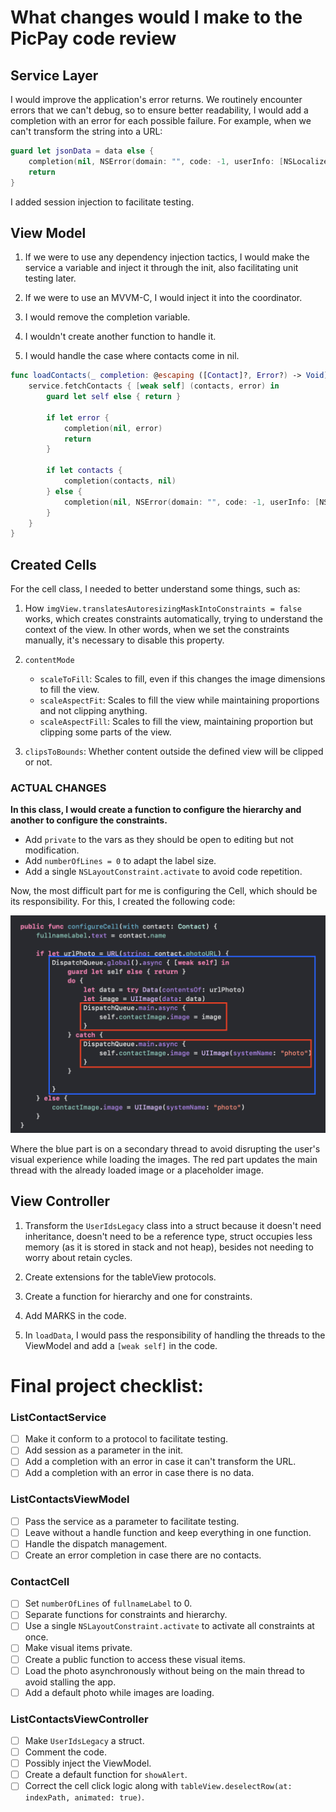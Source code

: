 # What changes would I make to the PicPay code review

## Service Layer

I would improve the application's error returns. We routinely encounter errors that we can't debug, so to ensure better readability, I would add a completion with an error for each possible failure. For example, when we can't transform the string into a URL:

```swift
guard let jsonData = data else {
    completion(nil, NSError(domain: "", code: -1, userInfo: [NSLocalizedDescriptionKey: "No data returned"]))
    return
}
```

I added session injection to facilitate testing.

## View Model

1. If we were to use any dependency injection tactics, I would make the service a variable and inject it through the init, also facilitating unit testing later.

2. If we were to use an MVVM-C, I would inject it into the coordinator.

3. I would remove the completion variable.

4. I wouldn't create another function to handle it.

5. I would handle the case where contacts come in nil.

```swift
func loadContacts(_ completion: @escaping ([Contact]?, Error?) -> Void) {
    service.fetchContacts { [weak self] (contacts, error) in
        guard let self else { return }
        
        if let error {
            completion(nil, error)
            return
        }
        
        if let contacts {
            completion(contacts, nil)
        } else {
            completion(nil, NSError(domain: "", code: -1, userInfo: [NSLocalizedDescriptionKey: "No contacts"]))
        }
    }
}
```

## Created Cells

For the cell class, I needed to better understand some things, such as:

1. How `imgView.translatesAutoresizingMaskIntoConstraints = false` works, which creates constraints automatically, trying to understand the context of the view. In other words, when we set the constraints manually, it's necessary to disable this property.

2. `contentMode`
    - `scaleToFill`: Scales to fill, even if this changes the image dimensions to fill the view.
    - `scaleAspectFit`: Scales to fill the view while maintaining proportions and not clipping anything.
    - `scaleAspectFill`: Scales to fill the view, maintaining proportion but clipping some parts of the view.

3. `clipsToBounds`: Whether content outside the defined view will be clipped or not.

### ACTUAL CHANGES

**In this class, I would create a function to configure the hierarchy and another to configure the constraints.**

- Add `private` to the vars as they should be open to editing but not modification.
- Add `numberOfLines = 0` to adapt the label size.
- Add a single `NSLayoutConstraint.activate` to avoid code repetition.

Now, the most difficult part for me is configuring the Cell, which should be its responsibility. For this, I created the following code:

![alt text](image-1.png)

Where the blue part is on a secondary thread to avoid disrupting the user's visual experience while loading the images. The red part updates the main thread with the already loaded image or a placeholder image.

## View Controller

1. Transform the `UserIdsLegacy` class into a struct because it doesn't need inheritance, doesn't need to be a reference type, struct occupies less memory (as it is stored in stack and not heap), besides not needing to worry about retain cycles.

2. Create extensions for the tableView protocols.

3. Create a function for hierarchy and one for constraints.

4. Add MARKS in the code.

5. In `loadData`, I would pass the responsibility of handling the threads to the ViewModel and add a `[weak self]` in the code.

# Final project checklist:

### ListContactService
- [ ] Make it conform to a protocol to facilitate testing.
- [ ] Add session as a parameter in the init.
- [ ] Add a completion with an error in case it can't transform the URL.
- [ ] Add a completion with an error in case there is no data.

### ListContactsViewModel
- [ ] Pass the service as a parameter to facilitate testing.
- [ ] Leave without a handle function and keep everything in one function.
- [ ] Handle the dispatch management.
- [ ] Create an error completion in case there are no contacts.

### ContactCell
- [ ] Set `numberOfLines` of `fullnameLabel` to 0.
- [ ] Separate functions for constraints and hierarchy.
- [ ] Use a single `NSLayoutConstraint.activate` to activate all constraints at once.
- [ ] Make visual items private.
- [ ] Create a public function to access these visual items.
- [ ] Load the photo asynchronously without being on the main thread to avoid stalling the app.
- [ ] Add a default photo while images are loading.

### ListContactsViewController
- [ ] Make `UserIdsLegacy` a struct.
- [ ] Comment the code.
- [ ] Possibly inject the ViewModel.
- [ ] Create a default function for `showAlert`.
- [ ] Correct the cell click logic along with `tableView.deselectRow(at: indexPath, animated: true)`.

